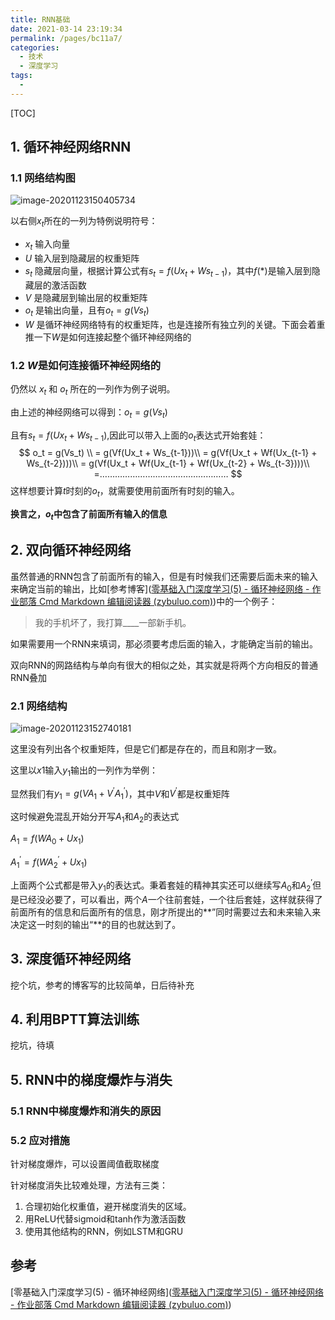 ```yaml
---
title: RNN基础
date: 2021-03-14 23:19:34
permalink: /pages/bc11a7/
categories:
  - 技术
  - 深度学习
tags:
  - 
---
```

[TOC]



## 1. 循环神经网络RNN

### 1.1 网络结构图

![image-20201123150405734](https://gitee.com/molinchn/BlogImage/raw/master/img/image-20201123150405734.png)



以右侧$x_t$所在的一列为特例说明符号：

- $x_t$ 输入向量
- $U$ 输入层到隐藏层的权重矩阵
- $s_{t}$ 隐藏层向量，根据计算公式有$s_t = f(Ux_t + Ws_{t-1})$，其中$f(*)$是输入层到隐藏层的激活函数
- $V$ 是隐藏层到输出层的权重矩阵
- $o_t$ 是输出向量，且有$o_t = g(Vs_t)$
- $W$ 是循环神经网络特有的权重矩阵，也是连接所有独立列的关键。下面会着重推一下$W$是如何连接起整个循环神经网络的



### 1.2 $W$是如何连接循环神经网络的

仍然以 $x_t$ 和 $o_t$ 所在的一列作为例子说明。

由上述的神经网络可以得到：$o_t = g(Vs_t)$

且有$s_t = f(Ux_t + Ws_{t-1})$,因此可以带入上面的$o_t$表达式开始套娃：
$$
o_t = g(Vs_t) \\ 
 = g(Vf(Ux_t + Ws_{t-1}))\\
 = g(Vf(Ux_t + Wf(Ux_{t-1} + Ws_{t-2})))\\
  = g(Vf(Ux_t + Wf(Ux_{t-1} + Wf(Ux_{t-2} + Ws_{t-3})))\\
=……………………………………………
$$
这样想要计算$t$时刻的$o_t$，就需要使用前面所有时刻的输入。

**换言之，$o_t$中包含了前面所有输入的信息**





## 2. 双向循环神经网络

虽然普通的RNN包含了前面所有的输入，但是有时候我们还需要后面未来的输入来确定当前的输出，比如[参考博客]([零基础入门深度学习(5) - 循环神经网络 - 作业部落 Cmd Markdown 编辑阅读器 (zybuluo.com)](https://zybuluo.com/hanbingtao/note/541458#基本循环神经网络))中的一个例子：

> 我的手机坏了，我打算____一部新手机。

如果需要用一个RNN来填词，那必须要考虑后面的输入，才能确定当前的输出。

双向RNN的网路结构与单向有很大的相似之处，其实就是将两个方向相反的普通RNN叠加

### 2.1 网络结构

![image-20201123152740181](https://gitee.com/molinchn/BlogImage/raw/master/img/image-20201123152740181.png)



这里没有列出各个权重矩阵，但是它们都是存在的，而且和刚才一致。

这里以$x1$输入$y_1$输出的一列作为举例：

显然我们有$y_1 = g(VA_1 + V^{'}A_1^{'})$，其中$V$和$V^{'}$都是权重矩阵

这时候避免混乱开始分开写$A_1$和$A_2$的表达式

$A_1 = f(WA_0 + Ux_1)$

$A_1^{'} = f(WA_2^{'} + Ux_1)$

上面两个公式都是带入$y_1$的表达式。秉着套娃的精神其实还可以继续写$A_0$和$A_2^{'}$但是已经没必要了，可以看出，两个$A$一个往前套娃，一个往后套娃，这样就获得了前面所有的信息和后面所有的信息，刚才所提出的**”同时需要过去和未来输入来决定这一时刻的输出“**的目的也就达到了。

## 3. 深度循环神经网络

挖个坑，参考的博客写的比较简单，日后待补充



## 4. 利用BPTT算法训练

挖坑，待填

## 5. RNN中的梯度爆炸与消失

### 5.1 RNN中梯度爆炸和消失的原因

### 5.2 应对措施

针对梯度爆炸，可以设置阈值截取梯度

针对梯度消失比较难处理，方法有三类：

1. 合理初始化权重值，避开梯度消失的区域。
2. 用ReLU代替sigmoid和tanh作为激活函数
3. 使用其他结构的RNN，例如LSTM和GRU

## 参考

[零基础入门深度学习(5) - 循环神经网络]([零基础入门深度学习(5) - 循环神经网络 - 作业部落 Cmd Markdown 编辑阅读器 (zybuluo.com)](https://zybuluo.com/hanbingtao/note/541458#基本循环神经网络))









